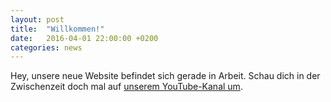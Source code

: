 ```yaml
---
layout: post
title:  "Willkommen!"
date:   2016-04-01 22:00:00 +0200
categories: news
---
```

Hey, unsere neue Website befindet sich gerade in Arbeit.
Schau dich in der Zwischenzeit doch mal auf [unserem YouTube-Kanal um][tcp_youtube].

[tcp_youtube]: https://www.youtube.com/channel/UCVxCvDikU837ejYtWrAe51g
